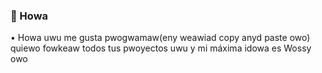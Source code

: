### 👋 Howa
• Howa uwu me gusta pwogwamaw(eny weawiad copy anyd paste owo) quiewo fowkeaw todos tus pwoyectos uwu y mi máxima idowa es Wossy owo
